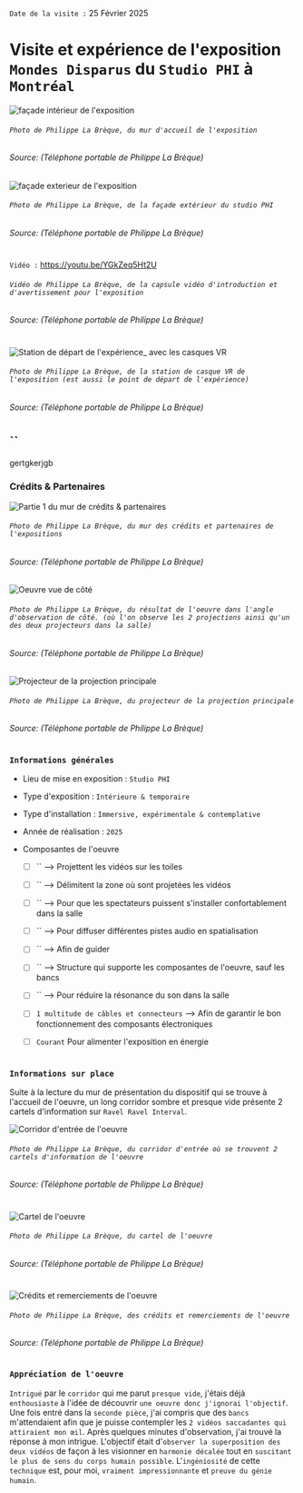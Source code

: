 `Date de la visite :` 25 Février 2025

# Visite et expérience de l'exposition `Mondes Disparus` du `Studio PHI` à `Montréal`


![façade intérieur de l'exposition](./media/facade_interieur_entree_photo_PLB.jpg)
###### `Photo de Philippe La Brèque, du mur d'accueil de l'exposition`

###### Source: (Téléphone portable de Philippe La Brèque)


![façade exterieur de l'exposition](./media/facade_exterieur_entree_photo_PLB.jpg)
###### `Photo de Philippe La Brèque, de la façade extérieur du studio PHI`

###### Source: (Téléphone portable de Philippe La Brèque)

#

`Vidéo :` https://youtu.be/YGkZeq5Ht2U
###### `Vidéo de Philippe La Brèque, de la capsule vidéo d'introduction et d'avertissement pour l'exposition`

###### Source: (Téléphone portable de Philippe La Brèque)

#





![Station de départ de l'expérience_ avec les casques VR](./media/depart_station_casque_vr_photo_PLB.jpg)
###### `Photo de Philippe La Brèque, de la station de casque VR de l'exposition (est aussi le point de départ de l'expérience)`

###### Source: (Téléphone portable de Philippe La Brèque)

#

## ``

gertgkerjgb

### Crédits & Partenaires

![Partie 1 du mur de crédits & partenaires](./media/mur_credit_partie1_photo_PLB.jpg)
###### `Photo de Philippe La Brèque, du mur des crédits et partenaires de l'expositions`

###### Source: (Téléphone portable de Philippe La Brèque)

![Oeuvre vue de côté](./media/superposition_2_projection_photo_PLB.jpg)
###### `Photo de Philippe La Brèque, du résultat de l'oeuvre dans l'angle d'observation de côté. (où l'on observe les 2 projections ainsi qu'un des deux projecteurs dans la salle)`

###### Source: (Téléphone portable de Philippe La Brèque)

![Projecteur de la projection principale](./media/projecteur_photo_PLB.jpg)
###### `Photo de Philippe La Brèque, du projecteur de la projection principale`

###### Source: (Téléphone portable de Philippe La Brèque)


#

### `Informations générales`

- Lieu de mise en exposition : `Studio PHI`
- Type d'exposition : `Intérieure & temporaire`
- Type d'installation : `Immersive, expérimentale & contemplative`
- Année de réalisation : `2025`

- Composantes de l'oeuvre
  - [ ] `` --> Projettent les vidéos sur les toiles
  - [ ] `` --> Délimitent la zone où sont projetées les vidéos
  - [ ] `` --> Pour que les spectateurs puissent s'installer confortablement dans la salle
  - [ ] `` --> Pour diffuser différentes pistes audio en spatialisation
  - [ ] `` --> Afin de guider
  - [ ] `` --> Structure qui supporte les composantes de l'oeuvre, sauf les bancs
  - [ ] `` --> Pour réduire la résonance du son dans la salle
  - [ ] `1 multitude de câbles et connecteurs` --> Afin de garantir le bon fonctionnement des composants électroniques
  - [ ] `Courant` Pour alimenter l'exposition en énergie



#


### `Informations sur place`

Suite à la lecture du mur de présentation du dispositif qui se trouve à l'accueil de l'oeuvre, un long corridor sombre et presque vide présente 2 cartels d'information sur `Ravel Ravel Interval`.

![Corridor d'entrée de l'oeuvre](./media/corridor_cartel_credit_photo_PLB.jpg)
###### `Photo de Philippe La Brèque, du corridor d'entrée où se trouvent 2 cartels d'information de l'oeuvre`

###### Source: (Téléphone portable de Philippe La Brèque)
#




#


![Cartel de l'oeuvre](./media/cartel_oeuvre_photo_PLB.jpg)
###### `Photo de Philippe La Brèque, du cartel de l'oeuvre`

###### Source: (Téléphone portable de Philippe La Brèque)

#

![Crédits et remerciements de l'oeuvre](./media/credit_remerciement_oeuvre_photo_PLB.jpg)
###### `Photo de Philippe La Brèque, des crédits et remerciements de l'oeuvre`

###### Source: (Téléphone portable de Philippe La Brèque)

#






### `Appréciation de l'oeuvre`

`Intrigué` par le `corridor` qui me parut `presque vide`, j'étais déjà `enthousiaste` à l'idée de découvrir `une oeuvre donc j'ignorai l'objectif`. Une fois entré dans la `seconde pièce`, j'ai compris que des `bancs` m'attendaient afin que je puisse contempler les `2 vidéos saccadantes qui attiraient mon œil`. Après quelques minutes d'observation, j'ai trouvé la réponse à mon intrigue. L'objectif était d'`observer la superposition des deux vidéos` de façon à les visionner en `harmonie décalée` tout en `suscitant le plus de sens du corps humain possible`. L'`ingéniosité` de cette `technique` est, pour moi, `vraiment impressionnante` et `preuve du génie humain`.



